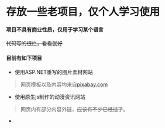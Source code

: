 # 存放一些老项目，仅个人学习使用

#### 项目不具有商业性质，仅用于学习某个语言

<del>代码写的很烂，看看就好</del>

#### 目前有如下项目

* 使用ASP.NET重写的图片素材网站

> 网页模板以及内容均来自[pixabay.com](pixabay.com)

* 使用原生js制作的动漫资讯网站

> 网页内有部分内容外链，<del>应该有不少已经挂了</del>。

* 
